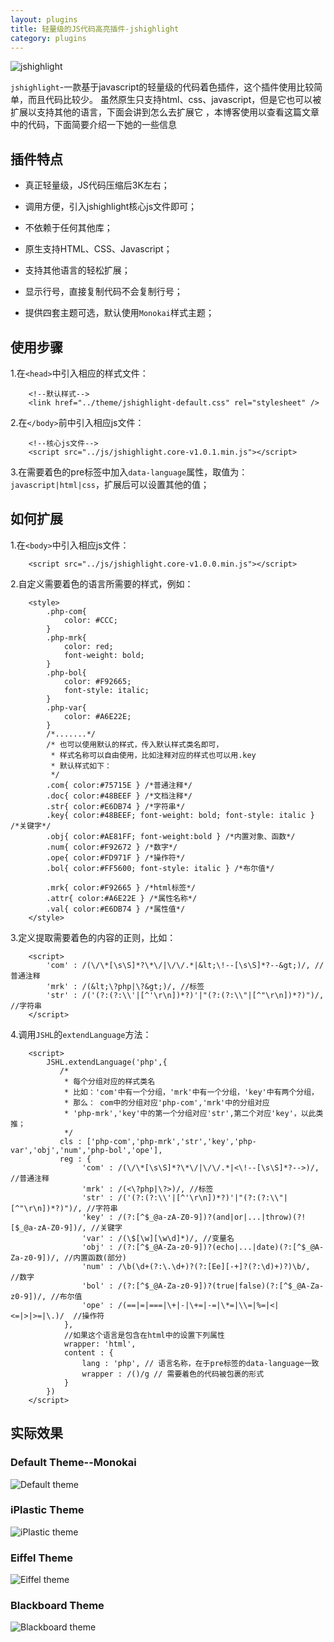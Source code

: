 ```yaml
---
layout: plugins
title: 轻量级的JS代码高亮插件-jshighlight
category: plugins
---
```



![jshighlight](/images/content/plugins/jshighlight/jshighlight.jpg)

`jshighlight`-一款基于javascript的轻量级的代码着色插件，这个插件使用比较简单，而且代码比较少。
虽然原生只支持html、css、javascript，但是它也可以被扩展以支持其他的语言，下面会讲到怎么去扩展它
，本博客使用以查看这篇文章中的代码，下面简要介绍一下她的一些信息

## 插件特点

* 真正轻量级，JS代码压缩后3K左右；

* 调用方便，引入jshighlight核心js文件即可；

* 不依赖于任何其他库；

* 原生支持HTML、CSS、Javascript；

* 支持其他语言的轻松扩展；

* 显示行号，直接复制代码不会复制行号；

* 提供四套主题可选，默认使用`Monokai`样式主题；

## 使用步骤

1.在`<head>`中引入相应的样式文件：

        <!--默认样式--> 
        <link href="../theme/jshighlight-default.css" rel="stylesheet" />
    
2.在`</body>`前中引入相应js文件：

        <!--核心js文件--> 
        <script src="../js/jshighlight.core-v1.0.1.min.js"></script>
    
3.在需要着色的pre标签中加入`data-language`属性，取值为：`javascript|html|css`，扩展后可以设置其他的值；

## 如何扩展

1.在`<body>`中引入相应js文件：

        <script src="../js/jshighlight.core-v1.0.0.min.js"></script> 
    
2.自定义需要着色的语言所需要的样式，例如：

        <style>
            .php-com{
                color: #CCC;
            }
            .php-mrk{
                color: red;
                font-weight: bold;
            }
            .php-bol{
                color: #F92665;
                font-style: italic;
            }
            .php-var{
                color: #A6E22E;
            }
            /*.......*/
            /* 也可以使用默认的样式，传入默认样式类名即可，
             * 样式名称可以自由使用，比如注释对应的样式也可以用.key
             * 默认样式如下：
             */
            .com{ color:#75715E } /*普通注释*/
            .doc{ color:#48BEEF } /*文档注释*/
            .str{ color:#E6DB74 } /*字符串*/
            .key{ color:#48BEEF; font-weight: bold; font-style: italic } /*关键字*/
            .obj{ color:#AE81FF; font-weight:bold } /*内置对象、函数*/
            .num{ color:#F92672 } /*数字*/
            .ope{ color:#FD971F } /*操作符*/
            .bol{ color:#FF5600; font-style: italic } /*布尔值*/
    
            .mrk{ color:#F92665 } /*html标签*/
            .attr{ color:#A6E22E } /*属性名称*/
            .val{ color:#E6DB74 } /*属性值*/
        </style>
    
3.定义提取需要着色的内容的正则，比如：

        <script>
            'com' : /(\/\*[\s\S]*?\*\/|\/\/.*|&lt;\!--[\s\S]*?--&gt;)/, //普通注释 
            'mrk' : /(&lt;\?php|\?&gt;)/, //标签 
            'str' : /('(?:(?:\\'|[^'\r\n])*?)'|"(?:(?:\\"|[^"\r\n])*?)")/, //字符串
        </script>
    
4.调用`JSHL`的`extendLanguage`方法：

        <script>
            JSHL.extendLanguage('php',{
               /*
                * 每个分组对应的样式类名
                * 比如：'com'中有一个分组，'mrk'中有一个分组，'key'中有两个分组，
                * 那么： com中的分组对应'php-com','mrk'中的分组对应
                * 'php-mrk','key'中的第一个分组对应'str',第二个对应'key'，以此类推；
                */
               cls : ['php-com','php-mrk','str','key','php-var','obj','num','php-bol','ope'],
               reg : {
                    'com' : /(\/\*[\s\S]*?\*\/|\/\/.*|<\!--[\s\S]*?-->)/,  //普通注释
                    'mrk' : /(<\?php|\?>)/, //标签
                    'str' : /('(?:(?:\\'|[^'\r\n])*?)'|"(?:(?:\\"|[^"\r\n])*?)")/, //字符串
                    'key' : /(?:[^$_@a-zA-Z0-9])?(and|or|...|throw)(?![$_@a-zA-Z0-9])/, //关键字
                    'var' : /(\$[\w][\w\d]*)/, //变量名
                    'obj' : /(?:[^$_@A-Za-z0-9])?(echo|...|date)(?:[^$_@A-Za-z0-9])/, //内置函数(部分)
                    'num' : /\b(\d+(?:\.\d+)?(?:[Ee][-+]?(?:\d)+)?)\b/,  //数字
                    'bol' : /(?:[^$_@A-Za-z0-9])?(true|false)(?:[^$_@A-Za-z0-9])/, //布尔值
                    'ope' : /(==|=|===|\+|-|\+=|-=|\*=|\\=|%=|<|<=|>|>=|\.)/  //操作符
                },
                //如果这个语言是包含在html中的设置下列属性
                wrapper: 'html',
                content : {
                    lang : 'php', // 语言名称，在于pre标签的data-language一致
                    wrapper : /()/g // 需要着色的代码被包裹的形式
                }
            })
        </script>
    
## 实际效果

### Default Theme--Monokai
![Default theme](/images/content/plugins/jshighlight/default.png)

### iPlastic Theme
![iPlastic theme](/images/content/plugins/jshighlight/iPlastic.png)

### Eiffel Theme
![Eiffel theme](/images/content/plugins/jshighlight/Eiffel.png)

### Blackboard Theme
![Blackboard theme](/images/content/plugins/jshighlight/Blackboard.png)

